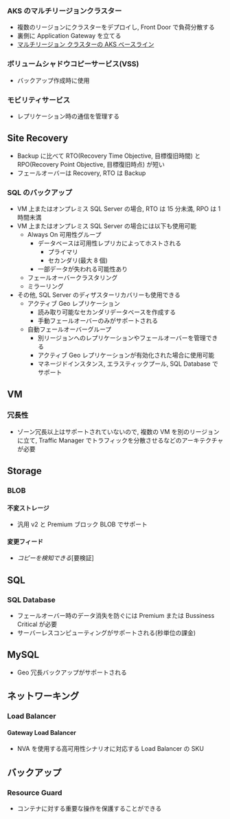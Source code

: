 ### AKS のマルチリージョンクラスター
- 複数のリージョンにクラスターをデプロイし, Front Door で負荷分散する
- 裏側に Application Gateway を立てる
- [マルチリージョン クラスターの AKS ベースライン](https://learn.microsoft.com/ja-jp/azure/architecture/reference-architectures/containers/aks-multi-region/aks-multi-cluster)


### ボリュームシャドウコピーサービス(VSS)
- バックアップ作成時に使用


### モビリティサービス
- レプリケーション時の通信を管理する


## Site Recovery
- Backup に比べて RTO(Recovery Time Objective, 目標復旧時間) と RPO(Recovery Point Objective, 目標復旧時点) が短い
- フェールオーバーは Recovery, RTO は Backup

### SQL のバックアップ
- VM 上またはオンプレミス SQL Server の場合, RTO は 15 分未満, RPO は 1 時間未満
- VM 上またはオンプレミス SQL Server の場合には以下も使用可能
  - Always On 可用性グループ
    - データベースは可用性レプリカによってホストされる
      - プライマリ
      - セカンダリ(最大 8 個)
    - 一部データが失われる可能性あり
  - フェールオーバークラスタリング
  - ミラーリング
- その他, SQL Server のディザスターリカバリーも使用できる
  - アクティブ Geo レプリケーション
    - 読み取り可能なセカンダリデータベースを作成する
    - 手動フェールオーバーのみがサポートされる
  - 自動フェールオーバーグループ
    - 別リージョンへのレプリケーションやフェールオーバーを管理できる
    - アクティブ Geo レプリケーションが有効化された場合に使用可能
    - マネージドインスタンス, エラスティックプール, SQL Database でサポート


## VM
### 冗長性
- ゾーン冗長以上はサポートされていないので, 複数の VM を別のリージョンに立て, Traffic Manager でトラフィックを分散させるなどのアーキテクチャが必要


## Storage
### BLOB
#### 不変ストレージ
- 汎用 v2 と Premium ブロック BLOB でサポート

#### 変更フィード
- *コピーを検知できる*[要検証]


## SQL
### SQL Database
- フェールオーバー時のデータ消失を防ぐには Premium または Bussiness Critical が必要
- サーバーレスコンピューティングがサポートされる(秒単位の課金)


## MySQL
- Geo 冗長バックアップがサポートされる


## ネットワーキング
### Load Balancer
#### Gateway Load Balancer
- NVA を使用する高可用性シナリオに対応する Load Balancer の SKU


## バックアップ
### Resource Guard
- コンテナに対する重要な操作を保護することができる
